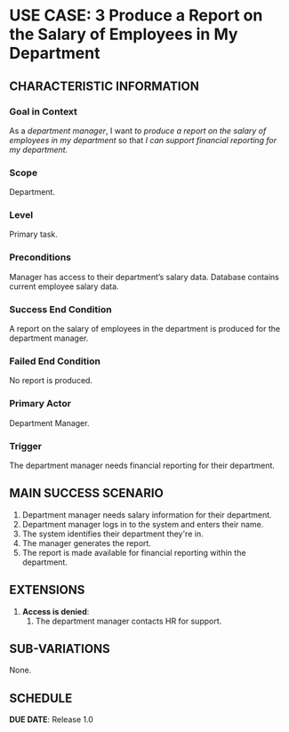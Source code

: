 # USE CASE: 3 Produce a Report on the Salary of Employees in My Department

## CHARACTERISTIC INFORMATION

### Goal in Context
As a *department manager*, I want *to produce a report on the salary of employees in my department* so that *I can support financial reporting for my department.*

### Scope
Department.

### Level
Primary task.

### Preconditions
Manager has access to their department’s salary data. Database contains current employee salary data.

### Success End Condition
A report on the salary of employees in the department is produced for the department manager.

### Failed End Condition
No report is produced.

### Primary Actor
Department Manager.

### Trigger
The department manager needs financial reporting for their department.

## MAIN SUCCESS SCENARIO

1. Department manager needs salary information for their department.
2. Department manager logs in to the system and enters their name.
3. The system identifies their department they're in. 
4. The manager generates the report.
5. The report is made available for financial reporting within the department.

## EXTENSIONS

1. **Access is denied**:
   1. The department manager contacts HR for support.

## SUB-VARIATIONS
None.

## SCHEDULE
**DUE DATE**: Release 1.0